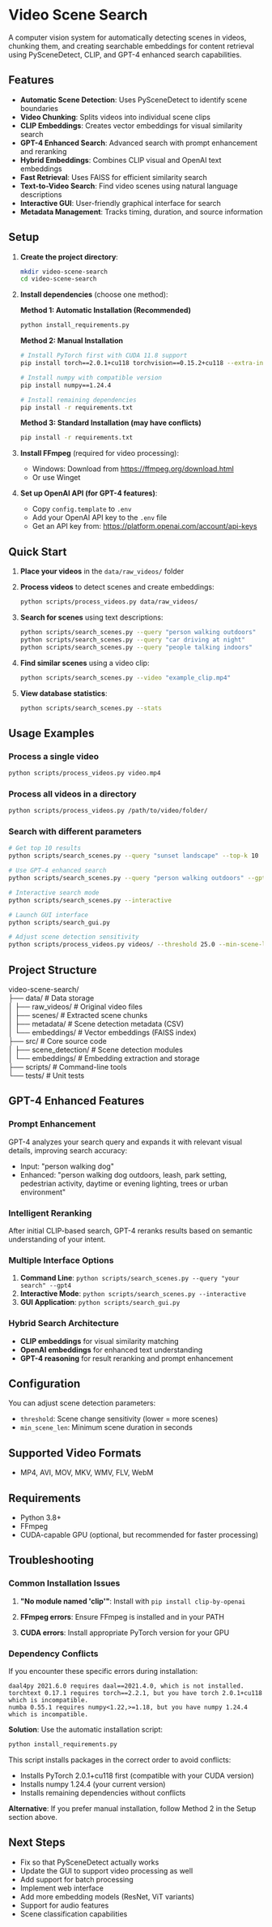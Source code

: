 # Video Scene Search

A computer vision system for automatically detecting scenes in videos, chunking them, and creating searchable embeddings for content retrieval using PySceneDetect, CLIP, and GPT-4 enhanced search capabilities.

## Features

- **Automatic Scene Detection**: Uses PySceneDetect to identify scene boundaries
- **Video Chunking**: Splits videos into individual scene clips
- **CLIP Embeddings**: Creates vector embeddings for visual similarity search
- **GPT-4 Enhanced Search**: Advanced search with prompt enhancement and reranking
- **Hybrid Embeddings**: Combines CLIP visual and OpenAI text embeddings
- **Fast Retrieval**: Uses FAISS for efficient similarity search
- **Text-to-Video Search**: Find video scenes using natural language descriptions
- **Interactive GUI**: User-friendly graphical interface for search
- **Metadata Management**: Tracks timing, duration, and source information

## Setup

1. **Create the project directory**:
   ```bash
   mkdir video-scene-search
   cd video-scene-search
   ```

2. **Install dependencies** (choose one method):

   **Method 1: Automatic Installation (Recommended)**
   ```bash
   python install_requirements.py
   ```
   
   **Method 2: Manual Installation**
   ```bash
   # Install PyTorch first with CUDA 11.8 support
   pip install torch==2.0.1+cu118 torchvision==0.15.2+cu118 --extra-index-url https://download.pytorch.org/whl/cu118
   
   # Install numpy with compatible version
   pip install numpy==1.24.4
   
   # Install remaining dependencies
   pip install -r requirements.txt
   ```
   
   **Method 3: Standard Installation (may have conflicts)**
   ```bash
   pip install -r requirements.txt
   ```

3. **Install FFmpeg** (required for video processing):
    - Windows: Download from https://ffmpeg.org/download.html
    - Or use Winget

4. **Set up OpenAI API (for GPT-4 features)**:
   - Copy `config.template` to `.env`
   - Add your OpenAI API key to the `.env` file
   - Get an API key from: https://platform.openai.com/account/api-keys

## Quick Start

1. **Place your videos** in the `data/raw_videos/` folder

2. **Process videos** to detect scenes and create embeddings:
   ```bash
   python scripts/process_videos.py data/raw_videos/
   ```

3. **Search for scenes** using text descriptions:
   ```bash
   python scripts/search_scenes.py --query "person walking outdoors"
   python scripts/search_scenes.py --query "car driving at night"
   python scripts/search_scenes.py --query "people talking indoors"
   ```

4. **Find similar scenes** using a video clip:
   ```bash
   python scripts/search_scenes.py --video "example_clip.mp4"
   ```

5. **View database statistics**:
   ```bash
   python scripts/search_scenes.py --stats
   ```

## Usage Examples

### Process a single video
```bash
python scripts/process_videos.py video.mp4
```

### Process all videos in a directory
```bash
python scripts/process_videos.py /path/to/video/folder/
```

### Search with different parameters
```bash
# Get top 10 results
python scripts/search_scenes.py --query "sunset landscape" --top-k 10

# Use GPT-4 enhanced search
python scripts/search_scenes.py --query "person walking outdoors" --gpt4

# Interactive search mode
python scripts/search_scenes.py --interactive

# Launch GUI interface
python scripts/search_gui.py

# Adjust scene detection sensitivity
python scripts/process_videos.py videos/ --threshold 25.0 --min-scene-len 2.0
```

## Project Structure
video-scene-search/<br>
├── data/ # Data storage<br>
│ ├── raw_videos/ # Original video files<br>
│ ├── scenes/ # Extracted scene chunks<br>
│ ├── metadata/ # Scene detection metadata (CSV)<br>
│ └── embeddings/ # Vector embeddings (FAISS index)<br>
├── src/ # Core source code<br>
│ ├── scene_detection/ # Scene detection modules<br>
│ └── embeddings/ # Embedding extraction and storage<br>
├── scripts/ # Command-line tools<br>
└── tests/ # Unit tests

## GPT-4 Enhanced Features

### Prompt Enhancement
GPT-4 analyzes your search query and expands it with relevant visual details, improving search accuracy:
- Input: "person walking dog"
- Enhanced: "person walking dog outdoors, leash, park setting, pedestrian activity, daytime or evening lighting, trees or urban environment"

### Intelligent Reranking
After initial CLIP-based search, GPT-4 reranks results based on semantic understanding of your intent.

### Multiple Interface Options
1. **Command Line**: `python scripts/search_scenes.py --query "your search" --gpt4`
2. **Interactive Mode**: `python scripts/search_scenes.py --interactive`
3. **GUI Application**: `python scripts/search_gui.py`

### Hybrid Search Architecture
- **CLIP embeddings** for visual similarity matching
- **OpenAI embeddings** for enhanced text understanding
- **GPT-4 reasoning** for result reranking and prompt enhancement

## Configuration

You can adjust scene detection parameters:
- `threshold`: Scene change sensitivity (lower = more scenes)
- `min_scene_len`: Minimum scene duration in seconds

## Supported Video Formats

- MP4, AVI, MOV, MKV, WMV, FLV, WebM

## Requirements

- Python 3.8+
- FFmpeg
- CUDA-capable GPU (optional, but recommended for faster processing)

## Troubleshooting

### Common Installation Issues

1. **"No module named 'clip'"**: Install with `pip install clip-by-openai`

2. **FFmpeg errors**: Ensure FFmpeg is installed and in your PATH

3. **CUDA errors**: Install appropriate PyTorch version for your GPU

### Dependency Conflicts

If you encounter these specific errors during installation:

```
daal4py 2021.6.0 requires daal==2021.4.0, which is not installed.
torchtext 0.17.1 requires torch==2.2.1, but you have torch 2.0.1+cu118 which is incompatible.
numba 0.55.1 requires numpy<1.22,>=1.18, but you have numpy 1.24.4 which is incompatible.
```

**Solution**: Use the automatic installation script:
```bash
python install_requirements.py
```

This script installs packages in the correct order to avoid conflicts:
- Installs PyTorch 2.0.1+cu118 first (compatible with your CUDA version)
- Installs numpy 1.24.4 (your current version)
- Installs remaining dependencies without conflicts

**Alternative**: If you prefer manual installation, follow Method 2 in the Setup section above.

## Next Steps

- Fix so that PySceneDetect actually works
- Update the GUI to support video processing as well
- Add support for batch processing
- Implement web interface
- Add more embedding models (ResNet, ViT variants)
- Support for audio features
- Scene classification capabilities
